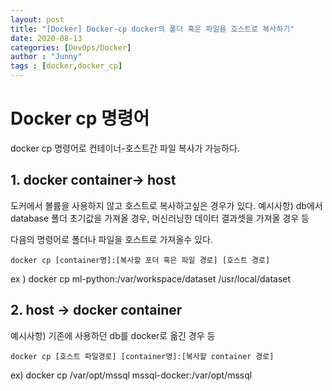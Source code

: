 ```yaml
---
layout: post
title: "[Docker] Docker-cp docker의 폴더 혹은 파일을 호스트로 복사하기"
date: 2020-08-13
categories: [DevOps/Docker]
author : "Junny"
tags : [docker,docker_cp]
---
```

# Docker cp 명령어

docker cp 명령어로 컨테이너-호스트간 파일 복사가 가능하다.

## 1. docker container-> host

도커에서 볼륨을 사용하지 않고 호스트로 복사하고싶은 경우가 있다.
예시사항) db에서 database 폴더 초기값을 가져올 경우, 머신러닝한 데이터 결과셋을 가져올 경우 등

다음의 명령어로 폴더나 파일을 호스트로 가져올수 있다.

```
docker cp [container명]:[복사할 포더 혹은 파일 경로] [호스트 경로]
```

ex ) docker cp ml-python:/var/workspace/dataset /usr/local/dataset


## 2. host -> docker container

예시사항) 기존에 사용하던 db를 docker로 옮긴 경우 등

```
docker cp [호스트 파일경로] [container명]:[복사할 container 경로]
```

ex) docker cp /var/opt/mssql mssql-docker:/var/opt/mssql
